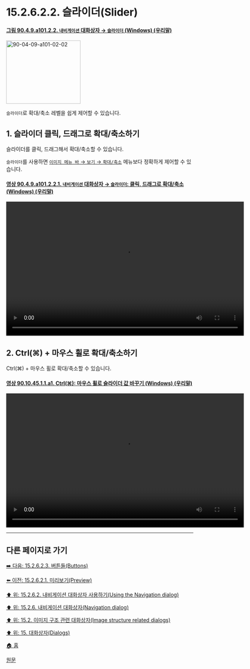 # 15.2.6.2.2. 슬라이더(Slider)

<a id="90-04-09-a101-02-02"></a>

#### [그림 90.4.9.a101.2.2. `내비게이션` 대화상자 → `슬라이더` (Windows) (우리말)](./90-04-0009-navigation.md#90-04-09-a101-02-02)
<img width="200" height="170" alt="90-04-09-a101-02-02" src="https://github.com/wonder13662/gimp/assets/15767104/517e70b3-277c-448d-a264-36b336e3a75d" />

`슬라이더`로 확대/축소 레벨을 쉽게 제어할 수 있습니다.

<a id="15-02-06-02-02-s1"></a>

## 1. 슬라이더 클릭, 드래그로 확대/축소하기
슬라이더를 클릭, 드래그해서 확대/축소할 수 있습니다.

`슬라이더`를 사용하면 [`이미지 메뉴 바` → `보기` → `확대/축소`](./16-05-05-zoom.md) 메뉴보다 정확하게 제어할 수 있습니다.

<a id="90-04-09-a101-02-02-01"></a>

#### [영상 90.4.9.a101.2.2.1. `내비게이션` 대화상자 → `슬라이더`: 클릭, 드래그로 확대/축소 (Windows) (우리말)](./90-04-0009-navigation.md#90-04-09-a101-02-02-01)
<video controls="controls" width="640" height="360" src="https://github.com/wonder13662/gimp/assets/15767104/5b6942ea-20c8-42cc-a5e3-16f04b9cdd72"></video>

<a id="15-02-06-02-02-s2"></a>

## 2. Ctrl(⌘) + 마우스 휠로 확대/축소하기
Ctrl(⌘) + 마우스 휠로 확대/축소할 수 있습니다.

<a id="90-10-45-01-01-a1"></a>

#### [영상 90.10.45.1.1.a1. Ctrl(⌘): 마우스 휠로 슬라이더 값 바꾸기 (Windows) (우리말)](./90-10-45-01-01-change_slider.md#90-10-45-01-01-a1)
<video controls="controls" width="640" height="360" src="https://github.com/wonder13662/gimp/assets/15767104/6ff67670-add6-4d5b-804a-d3fece820679"></video>

***

## 다른 페이지로 가기

[➡️ 다음: 15.2.6.2.3. 버튼들(Buttons)](./15-02-06-02-03-00-buttons.md)

[⬅️ 이전: 15.2.6.2.1. 미리보기(Preview)](./15-02-06-02-01-preview.md)

[⬆️ 위: 15.2.6.2. 내비게이션 대화상자 사용하기(Using the Navigation dialog)](./15-02-06-02-00-using_the_navigation_dialog.md)

[⬆️ 위: 15.2.6. 내비게이션 대화상자(Navigation dialog)](./15-02-06-00-navigation-dialog.md)

[⬆️ 위: 15.2. 이미지 구조 관련 대화상자(Image structure related dialogs)](./15-02-00-image-structure-related-dialogs.md)

[⬆️ 위: 15. 대화상자(Dialogs)](./15-00-dialogs.md)

[🏠 홈](./00-home.md)

[원문](https://docs.gimp.org/2.10/ko/gimp-navigation-dialog.html#idm18955)